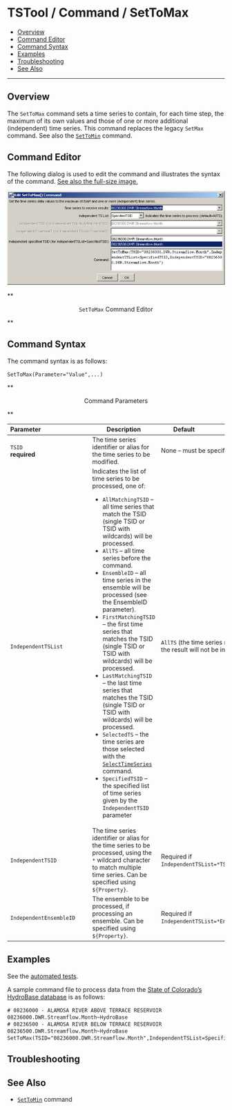 # TSTool / Command / SetToMax #

* [Overview](#overview)
* [Command Editor](#command-editor)
* [Command Syntax](#command-syntax)
* [Examples](#examples)
* [Troubleshooting](#troubleshooting)
* [See Also](#see-also)

-------------------------

## Overview ##

The `SetToMax` command sets a time series to contain, for each time step,
the maximum of its own values and those of one or more additional (independent) time series.
This command replaces the legacy `SetMax` command.
See also the [`SetToMin`](../SetToMin/SetToMin) command.

## Command Editor ##

The following dialog is used to edit the command and illustrates the syntax of the command.
<a href="../SetToMax.png">See also the full-size image.</a>

![SetToMax](SetToMax.png)

**<p style="text-align: center;">
`SetToMax` Command Editor
</p>**

## Command Syntax ##

The command syntax is as follows:

```text
SetToMax(Parameter="Value",...)
```
**<p style="text-align: center;">
Command Parameters
</p>**

|**Parameter**&nbsp;&nbsp;&nbsp;&nbsp;&nbsp;&nbsp;&nbsp;&nbsp;&nbsp;&nbsp;&nbsp;&nbsp;&nbsp;&nbsp;&nbsp;&nbsp;&nbsp;&nbsp;&nbsp;&nbsp;&nbsp;&nbsp;&nbsp;&nbsp;&nbsp;&nbsp;&nbsp;&nbsp;|**Description**|**Default**&nbsp;&nbsp;&nbsp;&nbsp;&nbsp;&nbsp;&nbsp;&nbsp;&nbsp;&nbsp;&nbsp;&nbsp;&nbsp;&nbsp;&nbsp;&nbsp;&nbsp;&nbsp;&nbsp;&nbsp;&nbsp;&nbsp;&nbsp;&nbsp;&nbsp;&nbsp;&nbsp;|
|--------------|-----------------|-----------------|
|`TSID`<br>**required**|The time series identifier or alias for the time series to be modified.|None – must be specified.|
|`IndependentTSList`|Indicates the list of time series to be processed, one of:<br><ul><li>`AllMatchingTSID` – all time series that match the TSID (single TSID or TSID with wildcards) will be processed.</li><li>`AllTS` – all time series before the command.</li><li>`EnsembleID` – all time series in the ensemble will be processed (see the EnsembleID parameter).</li><li>`FirstMatchingTSID` – the first time series that matches the TSID (single TSID or TSID with wildcards) will be processed.</li><li>`LastMatchingTSID` – the last time series that matches the TSID (single TSID or TSID with wildcards) will be processed.</li><li>`SelectedTS` – the time series are those selected with the [`SelectTimeSeries`](../SelectTimeSeries/SelectTimeSeries) command.</li><li>`SpecifiedTSID` – the specified list of time series given by the `IndependentTSID` parameter</li></ul>|`AllTS` (the time series receiving the result will not be included)|
|`IndependentTSID`|The time series identifier or alias for the time series to be processed, using the `*` wildcard character to match multiple time series.  Can be specified using `${Property}`.|Required if `IndependentTSList=*TSID`|
|`IndependentEnsembleID`|The ensemble to be processed, if processing an ensemble. Can be specified using `${Property}`.|Required if `IndependentTSList=*EnsembleID`|

## Examples ##

See the [automated tests](https://github.com/OpenWaterFoundation/cdss-app-tstool-test/tree/master/test/regression/commands/general/SetToMax).

A sample command file to process data from the [State of Colorado’s HydroBase database](../../datastore-ref/CO-HydroBase/CO-HydroBase)
is as follows:

```text
# 08236000 - ALAMOSA RIVER ABOVE TERRACE RESERVOIR
08236000.DWR.Streamflow.Month~HydroBase
# 08236500 - ALAMOSA RIVER BELOW TERRACE RESERVOIR
08236500.DWR.Streamflow.Month~HydroBase
SetToMax(TSID="08236000.DWR.Streamflow.Month",IndependentTSList=SpecifiedTSID,IndependentTSID="08236500.DWR.Streamflow.Month")
```

## Troubleshooting ##

## See Also ##

* [`SetToMin`](../SetToMin/SetToMin) command
